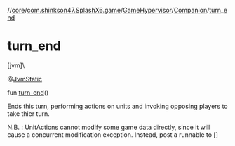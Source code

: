 //[core](../../../../index.md)/[com.shinkson47.SplashX6.game](../../index.md)/[GameHypervisor](../index.md)/[Companion](index.md)/[turn_end](turn_end.md)

# turn_end

[jvm]\

@[JvmStatic](https://kotlinlang.org/api/latest/jvm/stdlib/kotlin.jvm/-jvm-static/index.html)

fun [turn_end](turn_end.md)()

Ends this turn, performing actions on units and invoking opposing players to take thier turn.

N.B. : UnitActions cannot modify some game data directly, since it will cause a concurrent modification exception. Instead, post a runnable to []
